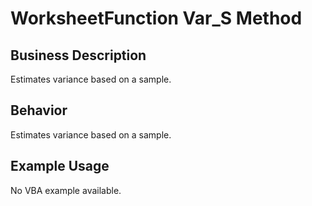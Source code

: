 # WorksheetFunction Var_S Method

## Business Description
Estimates variance based on a sample.

## Behavior
Estimates variance based on a sample.

## Example Usage
No VBA example available.